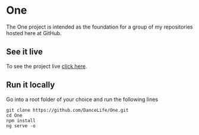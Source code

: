 # One

The One project is intended as the foundation for a group of my repositories hosted here at GitHub.  

## See it live

To see the project live [click here](https://dancelife.github.io/One/index).

## Run it locally

Go into a root folder of your choice and run the following lines

`git clone https://github.com/DanceLife/One.git` <br />
`cd One` <br />
`npm install` <br />
`ng serve -o` <br />